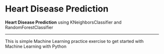 # Heart Disease Prediction

**Heart Disease Prediction** using KNeighborsClassifier and RandomForestClassifier
***
This is simple  Machine Learning practice exercise to get started with Machine Learning with Python

